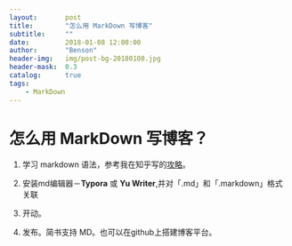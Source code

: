 ```yaml
---
layout:       post
title:        "怎么用 MarkDown 写博客"
subtitle:     ""
date:         2018-01-08 12:00:00
author:       "Benson"
header-img:   img/post-bg-20180108.jpg
header-mask:  0.3
catalog:      true
tags:
    - MarkDown
---
```

# 怎么用 MarkDown 写博客？

1. 学习 markdown 语法，参考我在知乎写的[攻略](https://zhuanlan.zhihu.com/p/31784246)。

2. 安装md编辑器－**Typora** 或 **Yu Writer**,并对「.md」和「.markdown」格式关联

3. 开动。

4. 发布。简书支持 MD。也可以在github上搭建博客平台。

